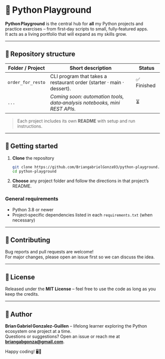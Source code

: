 # 🐍 Python Playground

**Python Playground** is the central hub for **all** my Python projects and practice exercises – from first‑day scripts to small, fully‑featured apps.  
It acts as a living portfolio that will expand as my skills grow.

---

## 📂 Repository structure

| Folder / Project | Short description                                                         | Status |
| ---------------- | ------------------------------------------------------------------------- | ------ |
| `order_for_resto` | CLI program that takes a restaurant order (starter · main · dessert).     | ✅ Finished |
| `...`            | _Coming soon: automation tools, data‑analysis notebooks, mini REST APIs._ | ⏳ |

> Each project includes its own **README** with setup and run instructions.

---

## 🚀 Getting started

1. **Clone** the repository

   ```bash
   git clone https://github.com/BriangabrielGonza93/python-playground.git
   cd python-playground
   ```

2. **Choose** any project folder and follow the directions in that project’s README.

### General requirements

- Python 3.8 or newer  
- Project‑specific dependencies listed in each `requirements.txt` (when necessary)

---

## 🤝 Contributing

Bug reports and pull requests are welcome!  
For major changes, please open an issue first so we can discuss the idea.

---

## 📄 License

Released under the **MIT License** – feel free to use the code as long as you keep the credits.

---

## 👤 Author

**Brian Gabriel Gonzalez‑Guillen** – lifelong learner exploring the Python ecosystem one project at a time.  
Questions or suggestions? Open an issue or reach me at **briangabgonza@gmail.com**.

Happy coding! 🖥️🐍
